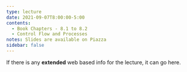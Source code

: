 ```yaml
---
type: lecture
date: 2021-09-07T8:00:00-5:00
contents:
  - Book Chapters - 8.1 to 8.2
  - Control Flow and Processes
notes: Slides are available on Piazza 
sidebar: false
---
```


If there is any **extended** web based info for the lecture, it can go here.
